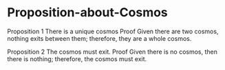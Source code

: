 # Proposition-about-Cosmos
Proposition 1 There is a unique cosmos
Proof Given there are two cosmos, nothing exits between them; therefore, they are a whole cosmos.

Proposition 2 The cosmos must exit.
Proof Given there is no cosmos, then there is nothing; therefore, the cosmos must exit.
